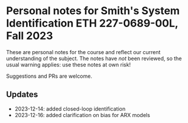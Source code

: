 # Personal notes for Smith's System Identification ETH 227-0689-00L, Fall 2023

These are personal notes for the course and reflect our current
understanding of the subject. The notes have *not* been reviewed, so
the usual warning applies: use these notes at own risk!

Suggestions and PRs are welcome.

## Updates

- 2023-12-14: added closed-loop identification
- 2023-12-16: added clarification on bias for ARX models
